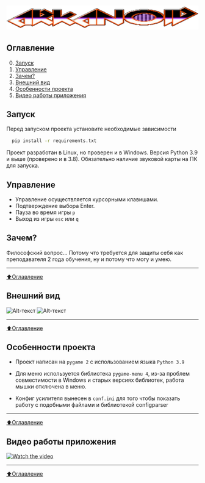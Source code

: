 # ![Alt-текст](resource/img/logo.png "Logo")

## Оглавление
0. [Запуск](#Запуск)
1. [Управление](#Управление)
2. [Зачем?](#Зачем?)
3. [Внешний вид](#Внешний-вид)
4. [Особенности проекта](#Особенности-проекта)
5. [Видео работы приложения](#Видео-работы-приложения)

## Запуск
Перед запуском проекта установите необходимые зависимости 
```bash
  pip install -r requirements.txt
```
Проект разработан в Linux, но проверен и в Windows.
Версия Python 3.9 и выше (проверено и в 3.8).
Обязательно наличие звуковой карты на ПК для запуска.

## Управление
* Управление осуществляется курсорными клавишами. 
* Подтверждение выбора Enter. 
* Пауза во время игры `p`
* Выход из игры `esc` или `q`

## Зачем?
Философский вопрос... Потому что требуется для защиты себя как преподавателя 2 года обучения, ну и потому что могу и умею.
____
[:arrow_up:Оглавление](#Оглавление)

## Внешний вид
![Alt-текст](docs/IMG_20180329_111747_HDR.jpg "Внешний вид выкл")
![Alt-текст](docs/IMG_20180329_112004_HDR.jpg "Внешний вид вкл")
____
[:arrow_up:Оглавление](#Оглавление)


## Особенности проекта

* Проект написан на `pygame 2` с использованием языка `Python 3.9`
  
* Для меню используется библиотека `pygame-menu 4`, из-за проблем совместимости в Windows и старых версиях библиотек, работа мышки отключена в меню. 

* Конфиг усилителя вынесен в `conf.ini` для того чтобы показать работу с подобными файлами и библиотекой configparser

____
[:arrow_up:Оглавление](#Оглавление)

## Видео работы приложения

[![Watch the video](https://img.youtube.com/vi/nIcF7Em2hGw/maxresdefault.jpg)](https://youtu.be/nIcF7Em2hGw)
____
[:arrow_up:Оглавление](#Оглавление)
